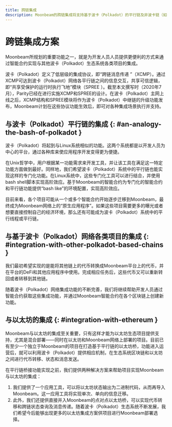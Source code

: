 ```yaml
---
title: 跨链集成
description: Moonbeam的跨链集成将支持基于波卡（Polkadot）的平行链及非波卡链（如以太坊）。
---
```


# 跨链集成方案

Moonbeam所规划的重要功能之一，就是为开发人员人员提供更便利的方式来通过智能合约实现与其他波卡（Polkadot）生态系统各类项目的集成。

波卡（Polkadot）定义了低层级的集成协议，即“跨链消息传递 ”（XCMP）。通过 XCMP可达到波卡（Polkadot）网络各平行链之间的信息交互，共享可信逻辑，即“共享受保护的运行时执行飞地”模块（SPREE ）。截至本文撰写时（2020年7月），Parity已经在进行实施XCMP和SPREE的设计。在波卡（Polkadot）主网上线之后，XCMP结构和SPREE模块将作为波卡（Polkadot）中继链的升级功能发布，Moonbeam计划在这些协议功能生效后，即可对各种集成场景执行并支持。

## 与波卡（Polkadot）平行链的集成 {: #an-analogy-the-bash-of-polkadot } 

波卡（Polkadot）将起到与Linux系统相似的功能。这两个系统都是以开发人员为中心的平台，通过各种库来使应用程序开发变得更为便捷。

在Unix哲学中，用户根据某一功能需求来开发工具，并让该工具在满足这一特定功能方面做到最好。同样地，我们希望波卡（Polkadot）系统中的平行链也能实现这样的专门化功能。在Linux系统中，这些专门化工具可以进行结合，并使用bash shell脚本实现高阶效应。基于Moonbeam的智能合约为专门化的智能合约和平行链功能提供“bash like”的环境配置，实现高阶效应。

目前来看，各个项目可能从一个或多个智能合约开始逐步迁移到Moonbeam，最终成为Moonbeam网络上的“原生应用程序”。如果这些项目需要更多的曝光或者想要直接控制自己的经济环境，那么还有可能成为波卡（Polkadot）系统中的平行线程或平行链。

## 与基于波卡（Polkadot）网络各类项目的集成 {: #integration-with-other-polkadot-based-chains } 

我们最初希望实现的是能将其他链上的代币转换成Moonbeam平台上的代币，并在平台的DeFi和其他应用程序中使用。完成相应任务后，这些代币又可以重新转回或者转移到其他链。

随着波卡（Polkadot）网络集成功能的不断完善，我们将继续帮助开发人员通过智能合约获取这些集成功能，并通过Moonbeam智能合约在各个区块链上创建新功能。

## 与以太坊的集成 {: #integration-with-ethereum } 

Moonbeam与以太坊的集成至关重要，只有这样才能为以太坊生态项目提供支持，尤其是混合部署——同时在以太坊和Moonbeam网络上部署的项目。目前已有至少一个独立于Moonbeam的项目在打造基于平行链的以太坊桥，功能进入运营后，就可以利用波卡（Polkadot）提供相应机制，在生态系统区块链和以太坊之间进行代币转移、状态和消息发送。

在平行链桥接功能实现之前，我们提供两种解决方案来帮助项目实现Moonbeam与以太坊的集成：

 1. 我们提供了一个应用工具，可以将以太坊状态输出为二进制代码，从而再导入Moonbeam。这一应用工具将实现单次、单向的信息迁移。
 2. 此外，我们还提供直接并入Moonbeam的点对点以太坊桥，可以实现代币转移和跨链状态查询及消息传递。随着波卡（Polkadot）生态系统不断发展，我们希望今后能够出现更多的以太坊集成方案供项目进行Moonbeam部署选择。